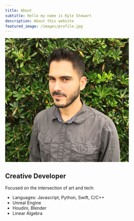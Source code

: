 ```yaml
---
title: About
subtitle: Hello my name is Kyle Stewart
description: About this website
featured_image: /images/profile.jpg
---
```


<img src="images/profile.jpg" alt="drawing" width="400"/>

## Creative Developer

Focused on the intersection of art and tech:

- Languages: Javascript, Python, Swift, C/C++
- Unreal Engine
- Houdini, Blender
- Linear Algebra
